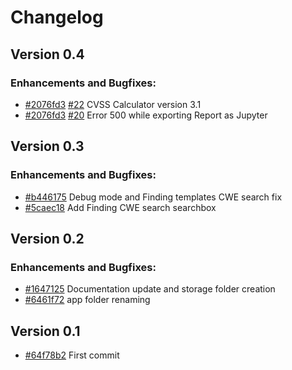 Changelog
=========

## Version 0.4

### Enhancements and Bugfixes:
* [#2076fd3](https://github.com/1modm/petereport/commit/2076fd3713e8b6d54b678ed2a10c2bd1158bb10a) [#22](https://github.com/1modm/petereport/issues/22) CVSS Calculator version 3.1
* [#2076fd3](https://github.com/1modm/petereport/commit/2076fd3713e8b6d54b678ed2a10c2bd1158bb10a) [#20](https://github.com/1modm/petereport/issues/20) Error 500 while exporting Report as Jupyter


## Version 0.3

### Enhancements and Bugfixes:
* [#b446175](https://github.com/1modm/petereport/commit/b446175a5d5fe240a57737fbc74f638cde0c83bd) Debug mode and Finding templates CWE search fix
* [#5caec18](https://github.com/1modm/petereport/commit/5caec18db8f7f77c79951b9672ecdd09108e7ec8) Add Finding CWE search searchbox


## Version 0.2

### Enhancements and Bugfixes:
* [#1647125](https://github.com/1modm/petereport/commit/1647125c61ae0ef79f74ea4e9de06cff1859129b) Documentation update and storage folder creation
* [#6461f72](https://github.com/1modm/petereport/commit/6461f7296f3801ca2efba73bd8857528a87a2518) app folder renaming


## Version 0.1

* [#64f78b2](https://github.com/1modm/petereport/commit/64f78b2edf504638ee619428dd4e2a54aeb9aaab) First commit

